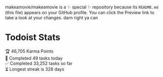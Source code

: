 makeamovie/makeamovie is a ✨ special ✨ repository because its `README.md` (this file) appears on your GitHub profile.
You can click the Preview link to take a look at your changes. darn right ya can

# Todoist Stats

<!-- TODO-IST:START -->
🏆  46,705 Karma Points           
🌸  Completed 49 tasks today           
✅  Completed 33,252 tasks so far           
⏳  Longest streak is 328 days
<!-- TODO-IST:END -->